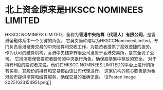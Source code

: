 # 北上资金原来是HKSCC NOMINEES LIMITED
HKSCC NOMINEES LIMITED，全称为**香港中央结算（代理人）有限公司**，是香港金融体系中一个关键的角色。 它英文简称缩写为HKSCCNomineesLimited，专门负责香港证券交易的中央结算和交收工作，为投资者提供了高效便捷的服务。 作为认可的结算机构，香港中央结算有限公司隶属于香港交易所，是其全资子公司。 它扮演着保管投资者股份的中央银行角色，确保股票集中存放的安全。 对于持有H股的投资者来说，他们在HKSCC NOMINEES LIMITED的平台上进行的所有买卖，其股份的持有和交易都由该公司代理进行。 这家机构的核心职责是为香港股市提供清算和结算服务，确保交易的准确无误。
![[Pasted image 20251023154951.png]]